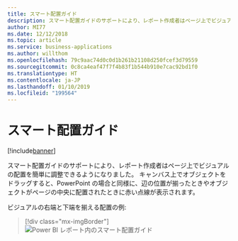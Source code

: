 ```yaml
---
title: スマート配置ガイド
description: スマート配置ガイドのサポートにより、レポート作成者はページ上でビジュアルの配置を簡単に調整できるようになりました。
author: MI77
ms.date: 12/12/2018
ms.topic: article
ms.service: business-applications
ms.author: willthom
ms.openlocfilehash: 79c9aac74d0c0d1b261b21108d250fcef3d79559
ms.sourcegitcommit: 0c8ca4eaf47f7f4b83f1b544b910e7cac92bd1f0
ms.translationtype: HT
ms.contentlocale: ja-JP
ms.lasthandoff: 01/10/2019
ms.locfileid: "199564"
---
```

#  <a name="smart-alignment-guides"></a>スマート配置ガイド
[!include[banner](../../../includes/banner.md)]

スマート配置ガイドのサポートにより、レポート作成者はページ上でビジュアルの配置を簡単に調整できるようになりました。 キャンバス上でオブジェクトをドラッグすると、PowerPoint の場合と同様に、辺の位置が揃ったときやオブジェクトがページの中央に配置されたときに赤い点線が表示されます。

ビジュアルの右端と下端を揃える配置の例:

> [!div class="mx-imgBorder"]
> ![Power BI レポート内のスマート配置ガイド](media/smart-alignment-guides-1.png "Power BI レポート内のスマート配置ガイド")
<!-- picture -->


